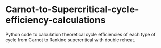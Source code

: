 # Carnot-to-Supercritical-cycle-efficiency-calculations
Python code to calculation theoretical cycle efficiencies of each type of cycle from Carnot to Rankine supercritical with double reheat.

